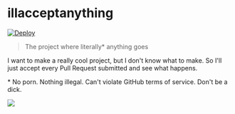 # illacceptanything

[![Deploy](https://www.herokucdn.com/deploy/button.png)](https://heroku.com/deploy)

> The project where literally* anything goes

I want to make a really cool project, but I don't know what to make. So I'll just accept
every Pull Request submitted and see what happens.

\* No porn. Nothing illegal. Can't violate GitHub terms of service. Don't be a dick.

![](https://i.imgur.com/ehUtz.gif)

